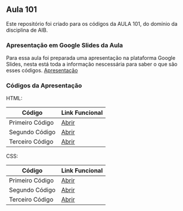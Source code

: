 ## Aula 101
Este repositório foi criado para os códigos da AULA 101, do domínio da disciplina de AIB.

### Apresentação em Google Slides da Aula
Para essa aula foi preparada uma apresentação na plataforma Google Slides, nesta está toda a informação nescessária para saber o que são esses códigos.
[Apresentação](apresentacao.html)

### Códigos da Apresentação

HTML:

| Código | Link Funcional |
| ------ | ------ |
| Primeiro Código | [Abrir](primeirocodigo.html) |
| Segundo Código | [Abrir](segundocodigo.html) |
| Terceiro Código | [Abrir](terceirocodigo.html) |

CSS:

| Código | Link Funcional |
| ------ | ------ |
| Primeiro Código | [Abrir](primeirocodigo.html) |
| Segundo Código | [Abrir](segundocodigo.html) |
| Terceiro Código | [Abrir](terceirocodigo.html) |

